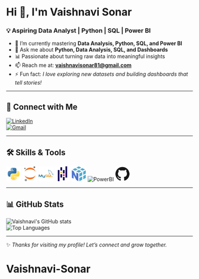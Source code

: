 # Hi 👋, I'm Vaishnavi Sonar  
### 💡 Aspiring Data Analyst | Python | SQL | Power BI  

- 🌱 I’m currently mastering **Data Analysis, Python, SQL, and Power BI**  
- 💬 Ask me about **Python, Data Analysis, SQL, and Dashboards**  
- 📊 Passionate about turning raw data into meaningful insights  
- 📫 Reach me at: **vaishnavisonar81@gmail.com**  
- ⚡ Fun fact: *I love exploring new datasets and building dashboards that tell stories!*  

---

## 🔗 Connect with Me  
[![LinkedIn](https://img.shields.io/badge/LinkedIn-blue?logo=linkedin&logoColor=white)](https://www.linkedin.com/in/vaishnavi-sonar-/)  
[![Gmail](https://img.shields.io/badge/Gmail-red?logo=gmail&logoColor=white)](mailto:vaishnavisonar81@gmail.com)  

---

## 🛠️ Skills & Tools  
<p>
  <img src="https://raw.githubusercontent.com/devicons/devicon/master/icons/python/python-original.svg" alt="Python" width="40" height="40"/>
  <img src="https://raw.githubusercontent.com/devicons/devicon/master/icons/jupyter/jupyter-original.svg" alt="Jupyter" width="40" height="40"/>
  <img src="https://raw.githubusercontent.com/devicons/devicon/master/icons/mysql/mysql-original-wordmark.svg" alt="MySQL" width="40" height="40"/>
  <img src="https://raw.githubusercontent.com/devicons/devicon/master/icons/pandas/pandas-original.svg" alt="Pandas" width="40" height="40"/>
  <img src="https://raw.githubusercontent.com/devicons/devicon/master/icons/numpy/numpy-original.svg" alt="NumPy" width="40" height="40"/>
  <img src="https://raw.githubusercontent.com/devicons/devicon/master/icons/powerbi/powerbi-original.svg" alt="PowerBI" width="40" height="40"/>
  <img src="https://raw.githubusercontent.com/devicons/devicon/master/icons/github/github-original.svg" alt="GitHub" width="40" height="40"/>
</p>  

---

## 📊 GitHub Stats  
![Vaishnavi's GitHub stats](https://github-readme-stats.vercel.app/api?username=vaishnavisonar14&show_icons=true&theme=radical)  
![Top Languages](https://github-readme-stats.vercel.app/api/top-langs/?username=vaishnavisonar14&layout=compact&theme=radical)  

---


✨ *Thanks for visiting my profile! Let’s connect and grow together.*  
# Vaishnavi-Sonar
